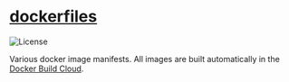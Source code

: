 # [dockerfiles][github]

![License][license]

Various docker image manifests. All images are built automatically in
the [Docker Build Cloud][docker].

[license]: https://img.shields.io/github/license/UiP9AV6Y/dockerfiles?color=%233333ff&style=for-the-badge
[github]: https://github.com/UiP9AV6Y/dockerfiles
[docker]: https://hub.docker.com/u/uip9av6y
